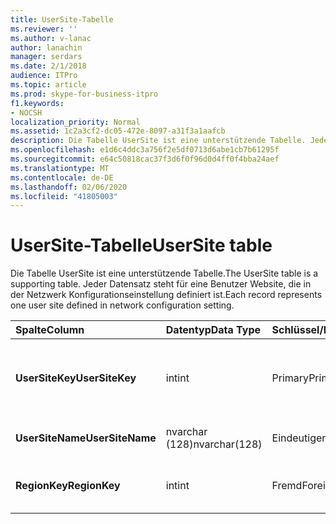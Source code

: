 ```yaml
---
title: UserSite-Tabelle
ms.reviewer: ''
ms.author: v-lanac
author: lanachin
manager: serdars
ms.date: 2/1/2018
audience: ITPro
ms.topic: article
ms.prod: skype-for-business-itpro
f1.keywords:
- NOCSH
localization_priority: Normal
ms.assetid: 1c2a3cf2-dc05-472e-8097-a31f3a1aafcb
description: Die Tabelle UserSite ist eine unterstützende Tabelle. Jeder Datensatz steht für eine Benutzer Website, die in der Netzwerk Konfigurationseinstellung definiert ist.
ms.openlocfilehash: e1d6c4ddc3a756f2e5df0713d6abe1cb7b61295f
ms.sourcegitcommit: e64c50818cac37f3d6f0f96d0d4ff0f4bba24aef
ms.translationtype: MT
ms.contentlocale: de-DE
ms.lasthandoff: 02/06/2020
ms.locfileid: "41805003"
---
```

# <a name="usersite-table"></a><span data-ttu-id="7bf7b-104">UserSite-Tabelle</span><span class="sxs-lookup"><span data-stu-id="7bf7b-104">UserSite table</span></span>
 
<span data-ttu-id="7bf7b-105">Die Tabelle UserSite ist eine unterstützende Tabelle.</span><span class="sxs-lookup"><span data-stu-id="7bf7b-105">The UserSite table is a supporting table.</span></span> <span data-ttu-id="7bf7b-106">Jeder Datensatz steht für eine Benutzer Website, die in der Netzwerk Konfigurationseinstellung definiert ist.</span><span class="sxs-lookup"><span data-stu-id="7bf7b-106">Each record represents one user site defined in network configuration setting.</span></span>
  
|<span data-ttu-id="7bf7b-107">**Spalte**</span><span class="sxs-lookup"><span data-stu-id="7bf7b-107">**Column**</span></span>|<span data-ttu-id="7bf7b-108">**Datentyp**</span><span class="sxs-lookup"><span data-stu-id="7bf7b-108">**Data Type**</span></span>|<span data-ttu-id="7bf7b-109">**Schlüssel/Index**</span><span class="sxs-lookup"><span data-stu-id="7bf7b-109">**Key/Index**</span></span>|<span data-ttu-id="7bf7b-110">**Details**</span><span class="sxs-lookup"><span data-stu-id="7bf7b-110">**Details**</span></span>|
|:-----|:-----|:-----|:-----|
|<span data-ttu-id="7bf7b-111">**UserSiteKey**</span><span class="sxs-lookup"><span data-stu-id="7bf7b-111">**UserSiteKey**</span></span> <br/> |<span data-ttu-id="7bf7b-112">int</span><span class="sxs-lookup"><span data-stu-id="7bf7b-112">int</span></span>  <br/> |<span data-ttu-id="7bf7b-113">Primary</span><span class="sxs-lookup"><span data-stu-id="7bf7b-113">Primary</span></span>  <br/> |<span data-ttu-id="7bf7b-114">Eindeutige Nummer, die die Benutzer Website kennzeichnet.</span><span class="sxs-lookup"><span data-stu-id="7bf7b-114">Unique number identifying the user site.</span></span>  <br/> |
|<span data-ttu-id="7bf7b-115">**UserSiteName**</span><span class="sxs-lookup"><span data-stu-id="7bf7b-115">**UserSiteName**</span></span> <br/> |<span data-ttu-id="7bf7b-116">nvarchar (128)</span><span class="sxs-lookup"><span data-stu-id="7bf7b-116">nvarchar(128)</span></span>  <br/> |<span data-ttu-id="7bf7b-117">Eindeutigen</span><span class="sxs-lookup"><span data-stu-id="7bf7b-117">Unique</span></span>  <br/> |<span data-ttu-id="7bf7b-118">Name der Benutzer Website.</span><span class="sxs-lookup"><span data-stu-id="7bf7b-118">User site's name.</span></span>  <br/> |
|<span data-ttu-id="7bf7b-119">**RegionKey**</span><span class="sxs-lookup"><span data-stu-id="7bf7b-119">**RegionKey**</span></span> <br/> |<span data-ttu-id="7bf7b-120">int</span><span class="sxs-lookup"><span data-stu-id="7bf7b-120">int</span></span>  <br/> |<span data-ttu-id="7bf7b-121">Fremd</span><span class="sxs-lookup"><span data-stu-id="7bf7b-121">Foreign</span></span>  <br/> |<span data-ttu-id="7bf7b-122">Referenziert aus der [Regions Tabelle](region.md).</span><span class="sxs-lookup"><span data-stu-id="7bf7b-122">Referenced from [Region table](region.md).</span></span>  <br/> |
   

